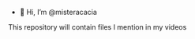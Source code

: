 - 👋 Hi, I’m @misteracacia

This repository will contain files I mention in my videos
<!---
misteracacia/misteracacia is a ✨ special ✨ repository because its `README.md` (this file) appears on your GitHub profile.
You can click the Preview link to take a look at your changes.
--->
